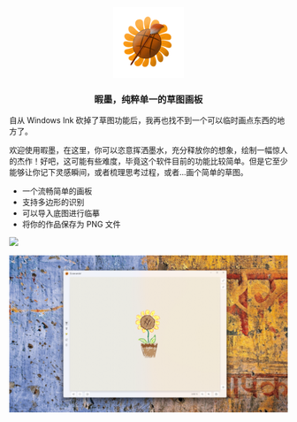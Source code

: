 <p align="center">
    <img src="Summer/Summer/Assets/Icon/Logo2.png" alt="logo" height="128" width="128"/>
</p>

<h3 align="center">暇墨，纯粹单一的草图画板</h3>

自从 Windows Ink 砍掉了草图功能后，我再也找不到一个可以临时画点东西的地方了。

欢迎使用暇墨，在这里，你可以恣意挥洒墨水，充分释放你的想象，绘制一幅惊人的杰作！好吧，这可能有些难度，毕竟这个软件目前的功能比较简单。但是它至少能够让你记下灵感瞬间，或者梳理思考过程，或者...画个简单的草图。

- 一个流畅简单的画板
- 支持多边形的识别
- 可以导入底图进行临摹
- 将你的作品保存为 PNG 文件

<a href="https://apps.microsoft.com/store/detail/9n409xq59vct?launch=true&mode=full">
	<img src="https://get.microsoft.com/images/zh-CN%20light.svg" height=64/>
</a>

![Screenshot](Assets/screenshot.png)
